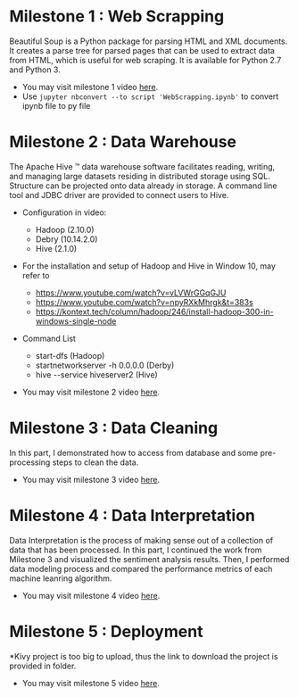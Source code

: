 # Milestone 1 : Web Scrapping

Beautiful Soup is a Python package for parsing HTML and XML documents. It creates a parse tree for parsed pages that can be used to extract data from HTML, which is useful for web scraping. It is available for Python 2.7 and Python 3. 

* You may visit milestone 1 video [here](https://youtu.be/8PF4_hsSPg0). 
* Use `jupyter nbconvert --to script 'WebScrapping.ipynb'` to convert ipynb file to py file

# Milestone 2 : Data Warehouse

The Apache Hive ™ data warehouse software facilitates reading, writing, and managing large datasets residing in distributed storage using SQL. Structure can be projected onto data already in storage. A command line tool and JDBC driver are provided to connect users to Hive.

* Configuration in video:
	* Hadoop (2.10.0)
	* Debry (10.14.2.0)
	* Hive (2.1.0)
	
* For the installation and setup of Hadoop and Hive in Window 10, may refer to	
	* https://www.youtube.com/watch?v=vLVWrGGqGJU
	* https://www.youtube.com/watch?v=npyRXkMhrgk&t=383s
	* https://kontext.tech/column/hadoop/246/install-hadoop-300-in-windows-single-node
	
* Command List
	* start-dfs (Hadoop)
	* startnetworkserver -h 0.0.0.0 (Derby)
	* hive --service hiveserver2 (Hive)

* You may visit milestone 2 video [here](https://youtu.be/rfcFxVBGDbc).

# Milestone 3 : Data Cleaning

In this part, I demonstrated how to access from database and some pre-processing steps to clean the data.

* You may visit milestone 3 video [here](https://youtu.be/nBqS5gmrQI0).

# Milestone 4 : Data Interpretation

Data Interpretation is the process of making sense out of a collection of data that has been processed. In this part, I continued the work from Milestone 3 and visualized the sentiment analysis results. Then, I performed data modeling process and compared the performance metrics of each machine leanring algorithm.

* You may visit milestone 4 video [here](https://youtu.be/Y1KHkylShA4).

# Milestone 5 : Deployment
*Kivy project is too big to upload, thus the link to download the project is provided in folder.

* You may visit milestone 5 video [here](https://www.youtube.com/watch?v=Ma0W1T3MHM4).
